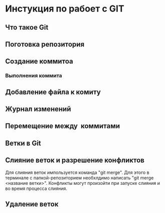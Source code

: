 # Инстукция по рабоет с GIT

## Что такое Git

## Поготовка репозитория

## Создание коммитоа

### Выполнения коммита

## Добавление файла к комиту

## Журнал изменений 

## Перемещение между  коммитами

## Ветки в Git

## Слияние веток и разрешение конфликтов
Для слияния веток импользуется команда "git merge". Для этого в терминале с папкой-репозиторием необхлдимо написать "git merge <название ветки>". Конфликты могут произойти при запуске слияния и во время процесса слияния. 

## Удаление веток